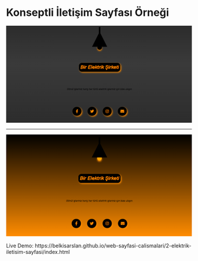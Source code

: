 <h1>Konseptli İletişim Sayfası Örneği</h1>
<img src="img1.png"></img>
<hr>
<img src="img2.png"></img>
<p>Live Demo: https://belkisarslan.github.io/web-sayfasi-calismalari/2-elektrik-iletisim-sayfasi/index.html </p>